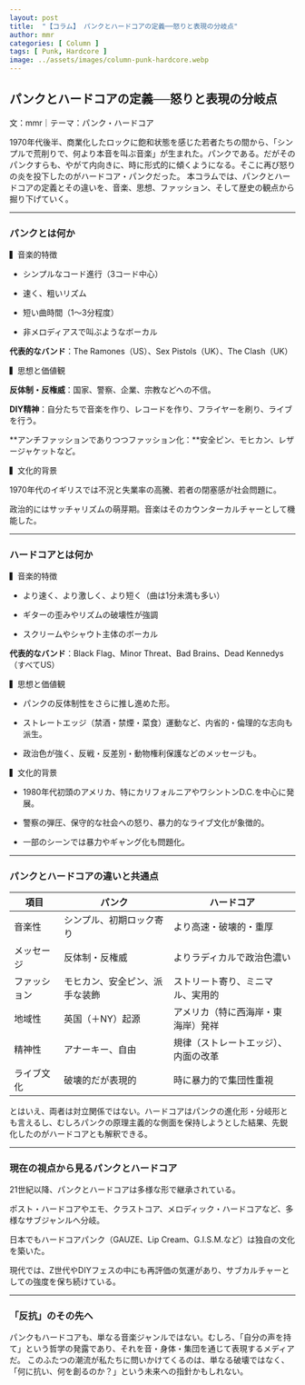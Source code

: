 ```yaml
---
layout: post
title:  "【コラム】 パンクとハードコアの定義──怒りと表現の分岐点"
author: mmr
categories: [ Column ]
tags: [ Punk, Hardcore ]
image: ../assets/images/column-punk-hardcore.webp
---
```


## パンクとハードコアの定義──怒りと表現の分岐点

文：mmr｜テーマ：パンク・ハードコア

1970年代後半、商業化したロックに飽和状態を感じた若者たちの間から、「シンプルで荒削りで、何より本音を叫ぶ音楽」が生まれた。パンクである。だがそのパンクすらも、やがて内向きに、時に形式的に傾くようになる。そこに再び怒りの炎を投下したのがハードコア・パンクだった。
本コラムでは、パンクとハードコアの定義とその違いを、音楽、思想、ファッション、そして歴史の観点から掘り下げていく。


<hr>

### パンクとは何か

▍音楽的特徴

- シンプルなコード進行（3コード中心）

- 速く、粗いリズム

- 短い曲時間（1〜3分程度）

- 非メロディアスで叫ぶようなボーカル

**代表的なバンド**：The Ramones（US）、Sex Pistols（UK）、The Clash（UK）

▍思想と価値観

**反体制・反権威**：国家、警察、企業、宗教などへの不信。

**DIY精神**：自分たちで音楽を作り、レコードを作り、フライヤーを刷り、ライブを行う。

**アンチファッションでありつつファッション化：**安全ピン、モヒカン、レザージャケットなど。

▍文化的背景

1970年代のイギリスでは不況と失業率の高騰、若者の閉塞感が社会問題に。

政治的にはサッチャリズムの萌芽期。音楽はそのカウンターカルチャーとして機能した。


<hr>

### ハードコアとは何か

▍音楽的特徴

- より速く、より激しく、より短く（曲は1分未満も多い）

- ギターの歪みやリズムの破壊性が強調

- スクリームやシャウト主体のボーカル

**代表的なバンド**：Black Flag、Minor Threat、Bad Brains、Dead Kennedys（すべてUS）

▍思想と価値観

- パンクの反体制性をさらに推し進めた形。

- ストレートエッジ（禁酒・禁煙・菜食）運動など、内省的・倫理的な志向も派生。

- 政治色が強く、反戦・反差別・動物権利保護などのメッセージも。

▍文化的背景

- 1980年代初頭のアメリカ、特にカリフォルニアやワシントンD.C.を中心に発展。

- 警察の弾圧、保守的な社会への怒り、暴力的なライブ文化が象徴的。

- 一部のシーンでは暴力やギャング化も問題化。


<hr>

### パンクとハードコアの違いと共通点

<div class="table-border">
<table>
  <thead>
    <tr>
      <th>項目</th>
      <th>パンク</th>
      <th>ハードコア</th>
    </tr>
  </thead>
  <tbody>
    <tr>
      <td>音楽性</td>
      <td>シンプル、初期ロック寄り</td>
      <td>より高速・破壊的・重厚</td>
    </tr>
    <tr>
      <td>メッセージ</td>
      <td>反体制・反権威</td>
      <td>よりラディカルで政治色濃い</td>
    </tr>
    <tr>
      <td>ファッション</td>
      <td>モヒカン、安全ピン、派手な装飾</td>
      <td>ストリート寄り、ミニマル、実用的</td>
    </tr>
    <tr>
      <td>地域性</td>
      <td>英国（＋NY）起源</td>
      <td>アメリカ（特に西海岸・東海岸）発祥</td>
    </tr>
    <tr>
      <td>精神性</td>
      <td>アナーキー、自由</td>
      <td>規律（ストレートエッジ）、内面の改革</td>
    </tr>
    <tr>
      <td>ライブ文化</td>
      <td>破壊的だが表現的</td>
      <td>時に暴力的で集団性重視</td>
    </tr>
  </tbody>
</table>
</div>

とはいえ、両者は対立関係ではない。ハードコアはパンクの進化形・分岐形とも言えるし、むしろパンクの原理主義的な側面を保持しようとした結果、先鋭化したのがハードコアとも解釈できる。


<hr>

### 現在の視点から見るパンクとハードコア

21世紀以降、パンクとハードコアは多様な形で継承されている。

ポスト・ハードコアやエモ、クラストコア、メロディック・ハードコアなど、多様なサブジャンルへ分岐。

日本でもハードコアパンク（GAUZE、Lip Cream、G.I.S.M.など）は独自の文化を築いた。

現代では、Z世代やDIYフェスの中にも再評価の気運があり、サブカルチャーとしての強度を保ち続けている。


<hr>

### 「反抗」のその先へ

パンクもハードコアも、単なる音楽ジャンルではない。むしろ、「自分の声を持て」という哲学の発露であり、それを音・身体・集団を通じて表現するメディアだ。
このふたつの潮流が私たちに問いかけてくるのは、単なる破壊ではなく、「何に抗い、何を創るのか？」という未来への指針かもしれない。


